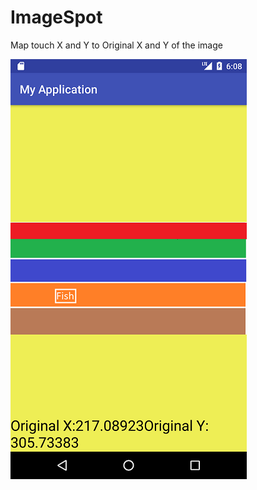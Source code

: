 # ImageSpot
Map touch X and Y to Original X and Y of the image

![sample image](https://github.com/amorenew/ImageSpot/raw/master/sample.png)
